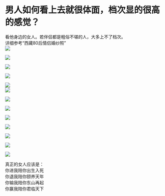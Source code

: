 # 男人如何看上去就很体面，档次显的很高的感觉？

看他身边的女人。若伴侣都是粗俗不堪的人，大多上不了档次。  
详细参考“西藏80后情侣婚纱照”  
![](https://pic3.zhimg.com/3aa2e248d77886765ff73afcc3e5208e_b.jpg)  

![](https://pic1.zhimg.com/b385751c121983b54d96a2e241dfe63c_b.jpg)  

![](https://pic4.zhimg.com/1c612c765e4436f289c0f512c619ede7_b.jpg)  

![](https://pic4.zhimg.com/6fb8ec824b3d1665643ee5623ad8a94f_b.jpg)  

![](https://pic1.zhimg.com/4b4f2e95775af1161bf52e0c6e038f9c_b.jpg)  
![](https://pic1.zhimg.com/0cb9b563b7f6a21fcc0d38bdd7ba7604_b.jpg)  

![](https://pic1.zhimg.com/f9db067eb4be0543edf442ee25a8fb4c_b.jpg)  

![](https://pic3.zhimg.com/c23f3e3d5b96e8f0ab3856dda8e6094e_b.jpg)  

![](https://pic3.zhimg.com/02b7ecc3bde0165991a80efbd7857b96_b.jpg)  

![](https://pic3.zhimg.com/ecf975397ca9c44d7a9e0fcbdaea93a2_b.jpg)  

![](https://pic2.zhimg.com/d194cfc12acdfb9c24e47dbb7a8dea5d_b.jpg)  

![](https://pic3.zhimg.com/cd8ae462466120d0ebee005d5875b612_b.jpg)  

![](https://pic4.zhimg.com/eae98a9aa19c13d61802be826a5f6ed7_b.jpg)  

真正的女人应该是：  
你进我陪你出生入死  
你退我陪你颐养天年  
你输我陪你东山再起  
你赢我陪你君临天下